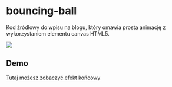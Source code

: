 # bouncing-ball
Kod źródłowy do wpisu na blogu, który omawia prosta animację z wykorzystaniem elementu canvas HTML5.

![](http://projects.tiptopdesign.pl/bouncing-ball/bouncing-ball.png)

## Demo
[Tutaj możesz zobaczyć efekt końcowy](http://projects.tiptopdesign.pl/bouncing-ball)
